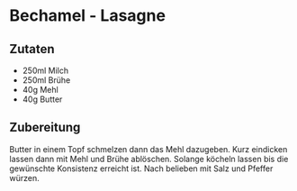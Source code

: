 # Bechamel - Lasagne

## Zutaten

- 250ml Milch
- 250ml Brühe
- 40g Mehl
- 40g Butter

## Zubereitung

Butter in einem Topf schmelzen dann das Mehl dazugeben.
Kurz eindicken lassen dann mit Mehl und Brühe ablöschen.
Solange köcheln lassen bis die gewünschte Konsistenz erreicht ist.
Nach belieben mit Salz und Pfeffer würzen.
